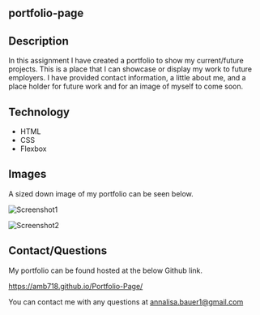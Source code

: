 ## portfolio-page

## Description

In this assignment I have created a portfolio to show my current/future projects. This is a place that I can showcase or display my work to future employers. I have provided contact information, a little about me, and a place holder for future work and for an image of myself to come soon. 

## Technology 

- HTML
- CSS
- Flexbox 

## Images

A sized down image of my portfolio can be seen below.

![Screenshot1](https://user-images.githubusercontent.com/87721575/130708714-12f84e4e-4bc6-4f74-9df0-247d2ec806e9.JPG)

![Screenshot2](https://user-images.githubusercontent.com/87721575/130708725-8f17fec8-4869-4931-9d69-841e0138b13c.JPG)

## Contact/Questions

My portfolio can be found hosted at the below Github link. 

https://amb718.github.io/Portfolio-Page/ 

You can contact me with any questions at annalisa.bauer1@gmail.com
